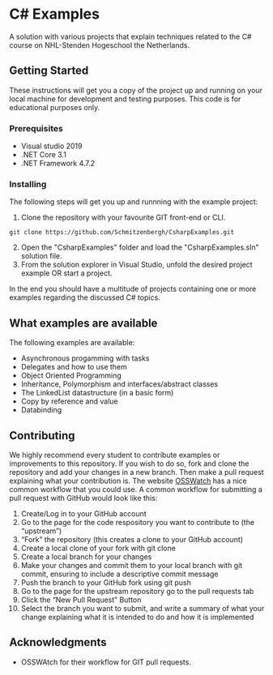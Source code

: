 # C# Examples
A solution with various projects that explain techniques related to the C# course on NHL-Stenden Hogeschool the Netherlands. 

## Getting Started
These instructions will get you a copy of the project up and running on your local machine for development and testing purposes. This code is for educational purposes only.

### Prerequisites
- Visual studio 2019
- .NET Core 3.1
- .NET Framework 4.7.2

### Installing
The following steps will get you up and runnning with the example project:
1. Clone the repository with your favourite GIT front-end or CLI.
```
git clone https://github.com/Schmitzenbergh/CsharpExamples.git
```
2. Open the "CsharpExamples" folder and load the "CsharpExamples.sln" solution file.
3. From the solution explorer in Visual Studio, unfold the desired project example OR start a project.

In the end you should have a multitude of projects containing one or more examples regarding the discussed C# topics.

## What examples are available
The following examples are available:
- Asynchronous progamming with tasks
- Delegates and how to use them
- Object Oriented Programming 
- Inheritance, Polymorphism and interfaces/abstract classes
- The LinkedList datastructure (in a basic form)
- Copy by reference and value
- Databinding

## Contributing
We highly recommend every student to contribute examples or improvements to this repository. If you wish to do so, fork and clone the repository and add your changes in a new branch. Then make a pull request explaining what your contribution is. The website [OSSWatch](http://oss-watch.ac.uk/resources/pullrequest) has a nice common workflow that you could use.
A common workflow for submitting a pull request with GitHub would look like this:
1. Create/Log in to your GitHub account
2. Go to the page for the code respository you want to contribute to (the “upstream”)
3. “Fork” the repository (this creates a clone to your GitHub account)
4. Create a local clone of your fork with git clone
5. Create a local branch for your changes
6. Make your changes and commit them to your local branch with git commit, ensuring to include a descriptive commit message
7. Push the branch to your GitHub fork using git push
8. Go to the page for the upstream repository go to the pull requests tab
9. Click the “New Pull Request” Button
10. Select the branch you want to submit, and write a summary of what your change explaining what it is intended to do and how it is implemented

## Acknowledgments
* OSSWAtch for their workflow for GIT pull requests.
